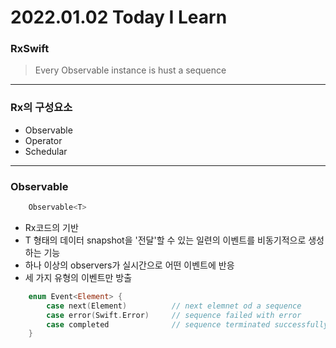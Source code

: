 # 2022.01.02 Today I Learn

### RxSwift
> Every Observable instance is hust a sequence

---

### Rx의 구성요소

- Observable
- Operator
- Schedular

---
### Observable

``` swift
    Observable<T>
```
- Rx코드의 기반
- T 형태의 데이터 snapshot을 '전달'할 수 있는 일련의 이벤트를 비동기적으로 생성하는 기능
- 하나 이상의 observers가 실시간으로 어떤 이벤트에 반응
- 세 가지 유형의 이벤트만 방출

``` swift
    enum Event<Element> {
        case next(Element)          // next elemnet od a sequence
        case error(Swift.Error)     // sequence failed with error
        case completed              // sequence terminated successfully
    }
```